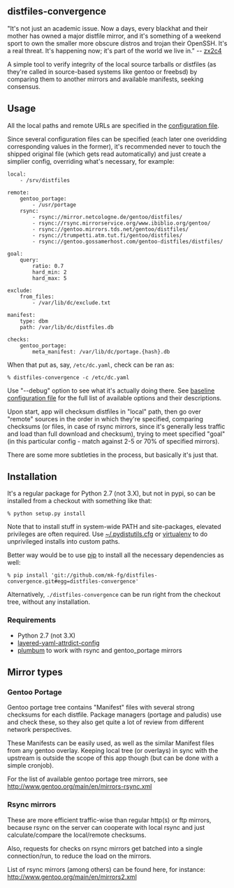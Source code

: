 distfiles-convergence
--------------------

"It's not just an academic issue.
Now a days, every blackhat and their mother has owned a major distfile mirror,
and it's something of a weekend sport to own the smaller more obscure distros
and trojan their OpenSSH.
It's a real threat. It's happening now; it's part of the world we live in."
 -- [zx2c4](http://article.gmane.org/gmane.linux.distributions.exherbo.devel/1072)

A simple tool to verify integrity of the local source tarballs or distfiles (as
they're called in source-based systems like gentoo or freebsd) by comparing
them to another mirrors and available manifests, seeking consensus.


Usage
--------------------

All the local paths and remote URLs are specified in the [configuration
file](https://github.com/mk-fg/distfiles-convergence/blob/master/distfiles_convergence/core.yaml).

Since several configuration files can be specified (each later one overidding
corresponding values in the former), it's recommended never to touch the shipped
original file (which gets read automatically) and just create a simplier config,
overriding what's necessary, for example:

	local:
		- /srv/distfiles

	remote:
		gentoo_portage:
			- /usr/portage
		rsync:
			- rsync://mirror.netcologne.de/gentoo/distfiles/
			- rsync://rsync.mirrorservice.org/www.ibiblio.org/gentoo/
			- rsync://gentoo.mirrors.tds.net/gentoo/distfiles/
			- rsync://trumpetti.atm.tut.fi/gentoo/distfiles/
			- rsync://gentoo.gossamerhost.com/gentoo-distfiles/distfiles/

	goal:
		query:
			ratio: 0.7
			hard_min: 2
			hard_max: 5

	exclude:
		from_files:
			- /var/lib/dc/exclude.txt

	manifest:
		type: dbm
		path: /var/lib/dc/distfiles.db

	checks:
		gentoo_portage:
			meta_manifest: /var/lib/dc/portage.{hash}.db

When that put as, say, `/etc/dc.yaml`, check can be ran as:

	% distfiles-convergence -c /etc/dc.yaml

Use "--debug" option to see what it's actually doing there.
See [baseline configuration
file](https://github.com/mk-fg/distfiles-convergence/blob/master/distfiles_convergence/core.yaml)
for the full list of available options and their descriptions.

Upon start, app will checksum distfiles in "local" path, then go over "remote"
sources in the order in which they're specified, comparing checksums (or files,
in case of rsync mirrors, since it's generally less traffic and load than full
download and checksum), trying to meet specified "goal" (in this particular
config - match against 2-5 or 70% of specified mirrors).

There are some more subtleties in the process, but basically it's just that.


Installation
--------------------

It's a regular package for Python 2.7 (not 3.X), but not in pypi, so can be
installed from a checkout with something like that:

	% python setup.py install

Note that to install stuff in system-wide PATH and site-packages, elevated
privileges are often required.
Use
[~/.pydistutils.cfg](http://docs.python.org/install/index.html#distutils-configuration-files)
or [virtualenv](http://pypi.python.org/pypi/virtualenv) to do unprivileged
installs into custom paths.

Better way would be to use [pip](http://pip-installer.org/) to install all the
necessary dependencies as well:

	% pip install 'git://github.com/mk-fg/distfiles-convergence.git#egg=distfiles-convergence'

Alternatively, `./distfiles-convergence` can be run right from the checkout tree,
without any installation.

### Requirements

* Python 2.7 (not 3.X)
* [layered-yaml-attrdict-config](https://github.com/mk-fg/layered-yaml-attrdict-config)
* [plumbum](http://plumbum.readthedocs.org/) to work with rsync and
  gentoo_portage mirrors


Mirror types
--------------------

### Gentoo Portage

Gentoo portage tree contains "Manifest" files with several strong checksums for
each distfile. Package managers (portage and paludis) use and check these, so
they also get quite a lot of review from different network perspectives.

These Manifests can be easily used, as well as the similar Manifest files from
any gentoo overlay.
Keeping local tree (or overlays) in sync with the upstream is outside the scope
of this app though (but can be done with a simple cronjob).

For the list of available gentoo portage tree mirrors, see
http://www.gentoo.org/main/en/mirrors-rsync.xml

### Rsync mirrors

These are more efficient traffic-wise than regular http(s) or ftp mirrors,
because rsync on the server can cooperate with local rsync and just
calculate/compare the local/remote checksums.

Also, requests for checks on rsync mirrors get batched into a single
connection/run, to reduce the load on the mirrors.

List of rsync mirrors (among others) can be found here, for instance:
http://www.gentoo.org/main/en/mirrors2.xml
